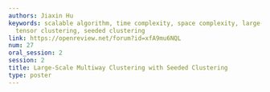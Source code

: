 ```yaml
---
authors: Jiaxin Hu
keywords: scalable algorithm, time complexity, space complexity, large-scale data,
  tensor clustering, seeded clustering
link: https://openreview.net/forum?id=xfA9mu6NQL
num: 27
oral_session: 2
session: 2
title: Large-Scale Multiway Clustering with Seeded Clustering
type: poster
---
```

